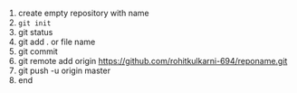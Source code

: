 1. create empty repository with name
2. `git init`
3. git status  
4. git add . or file name
5. git commit 
6. git remote add origin https://github.com/rohitkulkarni-694/reponame.git
7. git push -u origin master 
8. end
